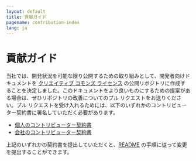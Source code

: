 ```yaml
---
layout: default
title: 貢献ガイド
pagename: contribution-index
lang: ja
---
```


# 貢献ガイド

当社では、開発状況を可能な限り公開するための取り組みとして、開発者向けドキュメントを [クリエイティブ コモンズ ライセンス](https://github.com/shotgunsoftware/developer-beta/blob/master/LICENSE.md) の公開リポジトリに作成することを決定しました。このドキュメントをより良いものにするための提案がある場合は、ぜひリポジトリの改善についてのプル リクエストをお送りください。プル リクエストを受け入れるためには、以下のいずれかのコントリビューター契約書に署名していただく必要があります。

- [個人のコントリビューター契約書](../all_langs/contribution/ind_contrib_agmt_for_shotgun_developer_documentation.pdf)
- [会社のコントリビューター契約書](../all_langs/contribution/corp_contrib_agmt_for_shotgun_developer_documentation.pdf)

上記のいずれかの契約書を提出していただくと、[README](https://github.com/shotgunsoftware/developer-beta/#Making-a-change-to-the-documentation) の手順に従って変更を提出することができます。
